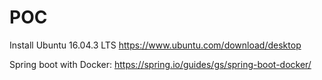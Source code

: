 # POC
Install Ubuntu 16.04.3 LTS
https://www.ubuntu.com/download/desktop

Spring boot with Docker:
https://spring.io/guides/gs/spring-boot-docker/
